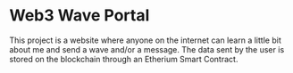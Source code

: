 # Web3 Wave Portal

This project is a website where anyone on the internet can learn a little bit about me and send a wave and/or a message. The data sent by the user is stored on the blockchain through an Etherium Smart Contract.
